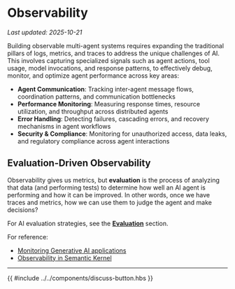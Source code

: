 # Observability

_Last updated: 2025-10-21_

Building observable multi-agent systems requires expanding the traditional
pillars of logs, metrics, and traces to address the unique challenges of AI.
This involves capturing specialized signals such as agent actions, tool usage,
model invocations, and response patterns, to effectively debug, monitor, and
optimize agent performance across key areas:

- **Agent Communication**: Tracking inter-agent
  message flows, coordination patterns, and communication bottlenecks
- **Performance Monitoring**: Measuring response
  times, resource utilization, and throughput across distributed agents
- **Error Handling**: Detecting failures, cascading
  errors, and recovery mechanisms in agent workflows
- **Security & Compliance**: Monitoring for unauthorized access, data leaks,
and regulatory compliance across agent interactions

## Evaluation-Driven Observability

Observability gives us metrics, but **evaluation** is the process of analyzing
that data (and performing tests) to determine how well an AI agent is performing
and how it can be improved. In other words, once we have traces and metrics, how
we can use them to judge the agent and make decisions?

For AI evaluation strategies, see the
**[Evaluation](../evaluation/Evaluation.md)** section.

For reference:

- [Monitoring Generative AI applications](https://learn.microsoft.com/en-us/ai/playbook/technology-guidance/generative-ai/mlops-in-openai/monitoring/monitoring)
- [Observability in Semantic Kernel](https://learn.microsoft.com/en-us/semantic-kernel/concepts/enterprise-readiness/observability/)

---

{{ #include ../../components/discuss-button.hbs }}
